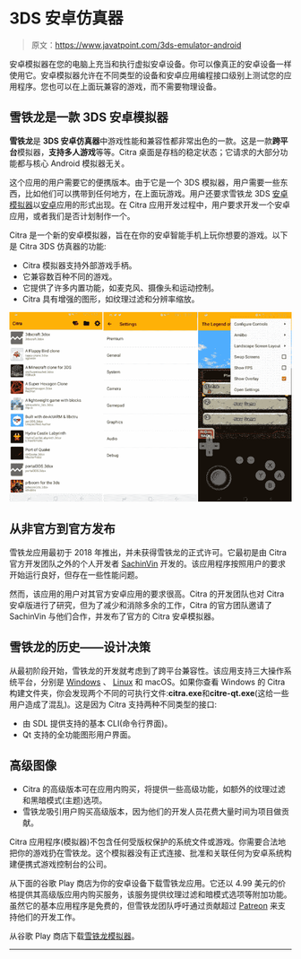 # 3DS 安卓仿真器

> 原文：<https://www.javatpoint.com/3ds-emulator-android>

安卓模拟器在您的电脑上充当和执行虚拟安卓设备。你可以像真正的安卓设备一样使用它。安卓模拟器允许在不同类型的设备和安卓应用编程接口级别上测试您的应用程序。您也可以在上面玩兼容的游戏，而不需要物理设备。

## 雪铁龙是一款 3DS 安卓模拟器

**雪铁龙**是 **3DS 安卓仿真器**中游戏性能和兼容性都非常出色的一款。这是一款**跨平台**模拟器，**支持多人游戏**等等。Citra 桌面是存档的稳定状态；它请求的大部分功能都与核心 Android 模拟器无关。

这个应用的用户需要它的便携版本。由于它是一个 3DS 模拟器，用户需要一些东西，比如他们可以携带到任何地方，在上面玩游戏。用户还要求雪铁龙 3DS [安卓模拟器](https://www.javatpoint.com/android-emulator)以[安卓](https://www.javatpoint.com/android-tutorial)应用的形式出现。在 Citra 应用开发过程中，用户要求开发一个安卓应用，或者我们是否计划制作一个。

Citra 是一个新的安卓模拟器，旨在在你的安卓智能手机上玩你想要的游戏。以下是 Citra 3DS 仿真器的功能:

*   Citra 模拟器支持外部游戏手柄。
*   它兼容数百种不同的游戏。
*   它提供了许多内置功能，如麦克风、摄像头和运动控制。
*   Citra 具有增强的图形，如纹理过滤和分辨率缩放。

![3DS Emulator Android](img/576ad66766f5d29d2f88ada589583a98.png)

## 从非官方到官方发布

雪铁龙应用最初于 2018 年推出，并未获得雪铁龙的正式许可。它最初是由 Citra 官方开发团队之外的个人开发者 [SachinVin](https://github.com/sachinvin) 开发的。该应用程序按照用户的要求开始运行良好，但存在一些性能问题。

然而，该应用的用户对其官方安卓应用的要求很高。Citra 的开发团队也对 Citra 安卓版进行了研究，但为了减少和消除多余的工作，Citra 的官方团队邀请了 SachinVin 与他们合作，并发布了官方的 Citra 安卓模拟器。

## 雪铁龙的历史——设计决策

从最初阶段开始，雪铁龙的开发就考虑到了跨平台兼容性。该应用支持三大操作系统平台，分别是 [Windows](https://www.javatpoint.com/windows) 、 [Linux](https://www.javatpoint.com/linux-tutorial) 和 macOS。如果你查看 Windows 的 Citra 构建文件夹，你会发现两个不同的可执行文件:**citra.exe**和**citre-qt.exe**(这给一些用户造成了混乱)。这是因为 Citra 支持两种不同类型的接口:

*   由 SDL 提供支持的基本 CLI(命令行界面)。
*   Qt 支持的全功能图形用户界面。

## 高级图像

*   Citra 的高级版本可在应用内购买，将提供一些高级功能，如额外的纹理过滤和黑暗模式(主题)选项。
*   雪铁龙吸引用户购买高级版本，因为他们的开发人员花费大量时间为项目做贡献。

Citra 应用程序(模拟器)不包含任何受版权保护的系统文件或游戏。你需要合法地把你的游戏扔在雪铁龙。这个模拟器没有正式连接、批准和关联任何为安卓系统构建便携式游戏控制台的公司。

从下面的谷歌 Play 商店为你的安卓设备下载雪铁龙应用。它还以 4.99 美元的价格提供其高级版应用内购买服务，该服务提供纹理过滤和暗模式选项等附加功能。虽然它的基本应用程序是免费的，但雪铁龙团队呼吁通过贡献超过 [Patreon](https://www.patreon.com/citraemu) 来支持他们的开发工作。

从谷歌 Play 商店下载[雪铁龙模拟器](https://play.google.com/store/apps/details?id=org.citra.citra_emu)。

* * *